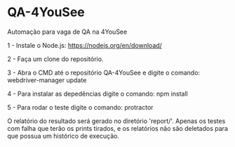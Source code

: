 # QA-4YouSee
Automação para vaga de QA na 4YouSee

1 - Instale o Node.js: https://nodejs.org/en/download/

2 - Faça um clone do repositório.

3 - Abra o CMD até o repositório QA-4YouSee e digite o comando:
  webdriver-manager update
  
4 - Para instalar as depedências digite o comando:
  npm install
  
5 - Para rodar o teste digite o comando:
  protractor
  

O relatório do resultado será gerado no diretório 'report/'. Apenas os testes com falha que terão os prints tirados, e os relatórios não são deletados para que possua um histórico de execução.

